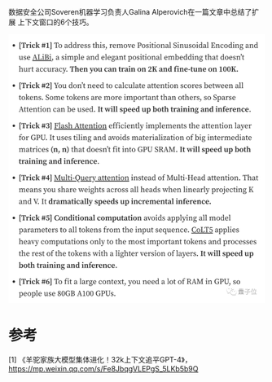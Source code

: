 数据安全公司Soveren机器学习负责人Galina Alperovich在一篇文章中总结了扩展
上下文窗口的6个技巧。

![](.00_总结_images/扩展上下文窗口的6个技巧.png)

# 参考

[1] 《羊驼家族大模型集体进化！32k上下文追平GPT-4》，https://mp.weixin.qq.com/s/Fe8JbqgVLEPgS_5LKb5b9Q